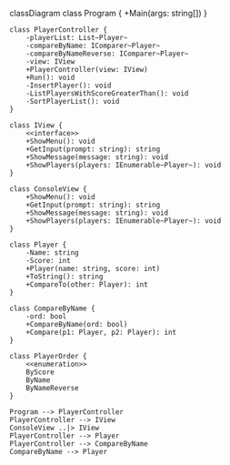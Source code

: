 classDiagram
    class Program {
        +Main(args: string[])
    }

    class PlayerController {
        -playerList: List~Player~
        -compareByName: IComparer~Player~
        -compareByNameReverse: IComparer~Player~
        -view: IView
        +PlayerController(view: IView)
        +Run(): void
        -InsertPlayer(): void
        -ListPlayersWithScoreGreaterThan(): void
        -SortPlayerList(): void
    }

    class IView {
        <<interface>>
        +ShowMenu(): void
        +GetInput(prompt: string): string
        +ShowMessage(message: string): void
        +ShowPlayers(players: IEnumerable~Player~): void
    }

    class ConsoleView {
        +ShowMenu(): void
        +GetInput(prompt: string): string
        +ShowMessage(message: string): void
        +ShowPlayers(players: IEnumerable~Player~): void
    }

    class Player {
        -Name: string
        -Score: int
        +Player(name: string, score: int)
        +ToString(): string
        +CompareTo(other: Player): int
    }

    class CompareByName {
        -ord: bool
        +CompareByName(ord: bool)
        +Compare(p1: Player, p2: Player): int
    }

    class PlayerOrder {
        <<enumeration>>
        ByScore
        ByName
        ByNameReverse
    }

    Program --> PlayerController
    PlayerController --> IView
    ConsoleView ..|> IView
    PlayerController --> Player
    PlayerController --> CompareByName
    CompareByName --> Player
